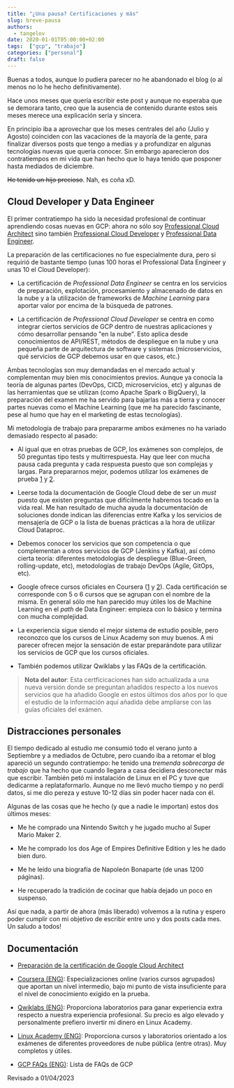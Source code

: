 ```yaml
---
title: "¿Una pausa? Certificaciones y más"
slug: breve-pausa
authors:
  - tangelov
date: 2020-01-01T05:00:00+02:00
tags:  ["gcp", "trabajo"]
categories: ["personal"]
draft: false
---
```


Buenas a todos, aunque lo pudiera parecer no he abandonado el blog (o al menos no lo he hecho definitivamente).

Hace unos meses que quería escribir este post y aunque no esperaba que se demorara tanto, creo que la ausencia de contenido durante estos seis meses merece una explicación seria y sincera.

<!--more-->

En principio iba a aprovechar que los meses centrales del año (Julio y Agosto) coinciden con las vacaciones de la mayoría de la gente, para finalizar diversos posts que tengo a medias y a profundizar en algunas tecnologías nuevas que quería conocer. Sin embargo aparecieron dos contratiempos en mi vida que han hecho que lo haya tenido que posponer hasta mediados de diciembre. 

~~He tenido un hijo precioso~~. Nah, es coña xD.


## Cloud Developer y Data Engineer
El primer contratiempo ha sido la necesidad profesional de continuar aprendiendo cosas nuevas en GCP: ahora no sólo soy [Professional Cloud Architect](https://cloud.google.com/certification/cloud-architect) sino también [Professional Cloud Developer](https://cloud.google.com/certification/cloud-developer) y [Professional Data Engineer](https://cloud.google.com/certification/data-engineer).

La preparación de las certificaciones no fue especialmente dura, pero si requirió de bastante tiempo (unas 100 horas el Professional Data Engineer y unas 10 el Cloud Developer):

* La certificación de _Professional Data Engineer_ se centra en los servicios de preparación, explotación, procesamiento y almacenado de datos en la nube y a la utilización de frameworks de _Machine Learning_ para aportar valor por encima de la búsqueda de patrones.

* La certificación de _Professional Cloud Developer_ se centra en como integrar ciertos servicios de GCP dentro de nuestras aplicaciones y cómo desarrollar pensando "en la nube". Esto aplica desde conocimientos de API/REST, métodos de despliegue en la nube y una pequeña parte de arquitectura de software y sistemas (microservicios, qué servicios de GCP debemos usar en que casos, etc.)

Ambas tecnologías son muy demandadas en el mercado actual y complementan muy bien mis conocimientos previos. Aunque ya conocía la teoría de algunas partes (DevOps, CICD, microservicios, etc) y algunas de las herramientas que se utilizan (como Apache Spark o BigQuery), la preparación del examen me ha servido para bajarlas más a tierra y conocer partes nuevas como el Machine Learning (que me ha parecido fascinante, pese al humo que hay en el marketing de estas tecnologías).

Mi metodología de trabajo para prepararme ambos exámenes no ha variado demasiado respecto al pasado:

* Al igual que en otras pruebas de GCP, los exámenes son complejos, de 50 preguntas tipo tests y multirrespuesta. Hay que leer con mucha pausa cada pregunta y cada respuesta puesto que son complejas y largas. Para prepararnos mejor, podemos utilizar los exámenes de prueba [1](https://cloud.google.com/certification/practice-exam/data-engineer) y [2](https://cloud.google.com/certification/practice-exam/cloud-developer).

* Leerse toda la documentación de Google Cloud debe de ser un _must_ puesto que existen preguntas que difícilmente habremos tocado en la vida real. Me han resultado de mucha ayuda la documentación de soluciones donde indican las diferencias entre Kafka y los servicios de mensajería de GCP o la lista de buenas prácticas a la hora de utilizar Cloud Dataproc.

* Debemos conocer los servicios que son competencia o que complementan a otros servicios de GCP (Jenkins y Kafka), así cómo cierta teoría: diferentes metodologías de despliegue (Blue-Green, rolling-update, etc), metodologías de trabajo DevOps (Agile, GitOps, etc).

* Google ofrece cursos oficiales en Coursera ([1](https://www.coursera.org/professional-certificates/gcp-data-engineering) y [2](https://www.coursera.org/specializations/developing-apps-gcp)). Cada certificación se corresponde con 5 o 6 cursos que se agrupan con el nombre de la misma. En general sólo me han parecido muy útiles los de Machine Learning en el _path_ de Data Engineer: empieza con lo básico y termina con mucha complejidad.

* La experiencia sigue siendo el mejor sistema de estudio posible, pero reconozco que los cursos de Linux Academy son muy buenos. A mi parecer ofrecen mejor la sensación de estar preparándote para utilizar los servicios de GCP que los cursos oficiales.

* También podemos utilizar Qwiklabs y las FAQs de la certificación.

> __Nota del autor__: Esta certficicaciones han sido actualizada a una nueva versión donde se preguntan añadidos respecto a los nuevos servicios que ha añadido Google en estos últimos dos años por lo que el estudio de la información aquí añadida debe ampliarse con las guías oficiales del exámen.


## Distracciones personales
El tiempo dedicado al estudio me consumió todo el verano junto a Septiembre y a mediados de Octubre, pero cuando iba a retomar el blog apareció un segundo contratiempo: he tenido una _tremenda sobrecarga de trabajo_ que ha hecho que cuando llegara a casa decidiera desconectar más que escribir. También petó mi instalación de Linux en el PC y tuve que dedicarme a replataformarlo. Aunque no me llevó mucho tiempo y no perdí datos, si me dio pereza y estuve 10-12 días sin poder hacer nada con él.

Algunas de las cosas que he hecho (y que a nadie le importan) estos dos últimos meses:

* Me he comprado una Nintendo Switch y he jugado mucho al Super Mario Maker 2.

* Me he comprado los dos Age of Empires Definitive Edition y les he dado bien duro.

* Me he leído una biografía de Napoleón Bonaparte (de unas 1200 páginas).

* He recuperado la tradición de cocinar que había dejado un poco en suspenso.

Así que nada, a partir de ahora (más liberado) volvemos a la rutina y espero poder cumplir con mi objetivo de escribir entre uno y dos posts cada mes. Un saludo a todos!


## Documentación

* [Preparación de la certificación de Google Cloud Architect](https://tangelov.me/posts/gcp-professional-architect.html)

* [Coursera (ENG)](https://www.coursera.org): Especializaciones online (varios cursos agrupados) que aportan un nivel intermedio, bajo mi punto de vista insuficiente para el nivel de conocimiento exigido en la prueba.

* [Qwiklabs (ENG)](https://qwiklabs.com): Proporciona laboratorios para ganar experiencia extra respecto a nuestra experiencia profesional. Su precio es algo elevado y personalmente prefiero invertir mi dinero en Linux Academy.

* [Linux Academy (ENG)](https://www.linuxacademy.com): Proporciona cursos y laboratorios orientado a los exámenes de diferentes proveedores de nube pública (entre otras). Muy completos y útiles.

* [GCP FAQs (ENG)](https://cloud.google.com/certification/faqs/#0): Lista de FAQs de GCP

Revisado a 01/04/2023
